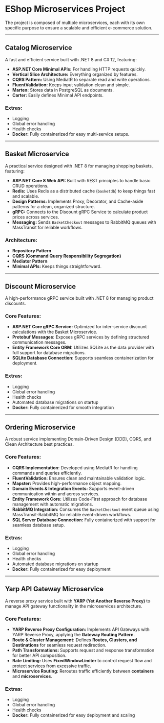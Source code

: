 # **EShop Microservices Project**  

The project is composed of multiple microservices, each with its own specific purpose to ensure a scalable and efficient e-commerce solution.  

---

## **Catalog Microservice**  
A fast and efficient service built with .NET 8 and C# 12, featuring:  

- **ASP.NET Core Minimal APIs:** For handling HTTP requests quickly.  
- **Vertical Slice Architecture:** Everything organized by features.  
- **CQRS Pattern:** Using MediatR to separate read and write operations.  
- **FluentValidation:** Keeps input validation clean and simple.  
- **Marten:** Stores data in PostgreSQL as documents.  
- **Carter:** Easily defines Minimal API endpoints.  

### **Extras:**  
- Logging  
- Global error handling  
- Health checks  
- **Docker:** Fully containerized for easy multi-service setups.  

---

## **Basket Microservice**  
A practical service designed with .NET 8 for managing shopping baskets, featuring:  

- **ASP.NET Core 8 Web API:** Built with REST principles to handle basic CRUD operations.  
- **Redis:** Uses Redis as a distributed cache (`basketdb`) to keep things fast and scalable.  
- **Design Patterns:** Implements Proxy, Decorator, and Cache-aside patterns for a clean, organized structure.  
- **gRPC:** Connects to the Discount gRPC Service to calculate product prices across services.  
- **Messaging:** Sends `BasketCheckout` messages to RabbitMQ queues with MassTransit for reliable workflows.  

### **Architecture:**  
- **Repository Pattern**  
- **CQRS (Command Query Responsibility Segregation)**  
- **Mediator Pattern**  
- **Minimal APIs:** Keeps things straightforward.  

---

## **Discount Microservice**  
A high-performance gRPC service built with .NET 8 for managing product discounts.  

### **Core Features:**  
- **ASP.NET Core gRPC Service:** Optimized for inter-service discount calculations with the Basket Microservice.  
- **Protobuf Messages:** Exposes gRPC services by defining structured communication messages.  
- **Entity Framework Core ORM:** Utilizes SQLite as the data provider with full support for database migrations.  
- **SQLite Database Connection:** Supports seamless containerization for deployment.  

### **Extras:**  
- Logging  
- Global error handling  
- Health checks  
- Automated database migrations on startup  
- **Docker:** Fully containerized for smooth integration  

---

## **Ordering Microservice**  
A robust service implementing Domain-Driven Design (DDD), CQRS, and Clean Architecture best practices.  

### **Core Features:**  
- **CQRS Implementation:** Developed using MediatR for handling commands and queries efficiently.  
- **FluentValidation:** Ensures clean and maintainable validation logic.  
- **Mapster:** Provides high-performance object mapping.  
- **Domain Events & Integration Events:** Supports event-driven communication within and across services.  
- **Entity Framework Core:** Utilizes Code-First approach for database management with automatic migrations.  
- **RabbitMQ Integration:** Consumes the `BasketCheckout` event queue using MassTransit-RabbitMQ for reliable event-driven workflows.  
- **SQL Server Database Connection:** Fully containerized with support for seamless database setup.  

### **Extras:**  
- Logging  
- Global error handling  
- Health checks  
- Automated database migrations on startup  
- **Docker:** Fully containerized for easy deployment  

---

## **Yarp API Gateway Microservice**  
A reverse proxy service built with **YARP (Yet Another Reverse Proxy)** to manage API gateway functionality in the microservices architecture.  

### **Core Features:**  
- **YARP Reverse Proxy Configuration:** Implements API Gateways with YARP Reverse Proxy, applying the **Gateway Routing Pattern**.  
- **Route & Cluster Management:** Defines **Routes, Clusters, and Destinations** for seamless request redirection.  
- **Path Transformations:** Supports request and response transformation for better API composition.  
- **Rate Limiting:** Uses **FixedWindowLimiter** to control request flow and protect services from excessive traffic.  
- **Microservice Routing:** Reroutes traffic efficiently between **containers** and **microservices**.  

### **Extras:**  
- Logging  
- Global error handling  
- Health checks  
- **Docker:** Fully containerized for easy deployment and scaling  
